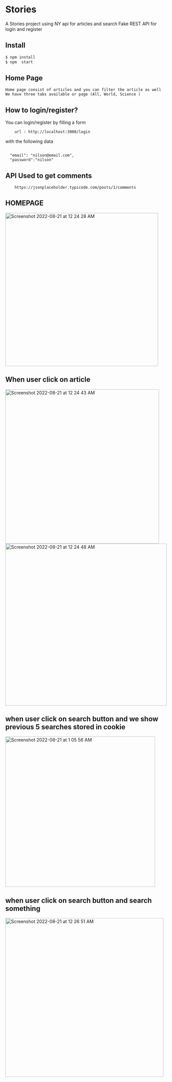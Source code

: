 # Stories


A Stories project using 
    NY api for articles and search
    Fake REST API  for login and register





## Install

```bash
$ npm install
$ npm  start
```

## Home Page
    Home page consist of articles and you can filter the article as well
    We have three tabs available or page (All, World, Science )

## How to login/register?

You can login/register by filling a form 

```
    url : http://localhost:3000/login

```
with the following data 

```

  "email": "nilson@email.com",
  "password":"nilson"

```

## API Used to get comments 
```
    https://jsonplaceholder.typicode.com/posts/1/comments
```

## HOMEPAGE
<img width="477" alt="Screenshot 2022-08-21 at 12 24 28 AM" src="https://user-images.githubusercontent.com/62178420/185762234-7aec9f7f-1e09-412a-8108-8723abc69efc.png">

## When user click on article
<img width="480" alt="Screenshot 2022-08-21 at 12 24 43 AM" src="https://user-images.githubusercontent.com/62178420/185762232-444197b0-c2ec-4dbe-bb38-af2ea3271e24.png">
<img width="504" alt="Screenshot 2022-08-21 at 12 24 48 AM" src="https://user-images.githubusercontent.com/62178420/185762224-7b4a3f75-37e4-4e8e-97de-028d8bb558cc.png">

## when user click on search button and we show previous 5 searches stored in cookie
<img width="468" alt="Screenshot 2022-08-21 at 1 05 56 AM" src="https://user-images.githubusercontent.com/62178420/185763535-90536bed-527e-4fda-9d16-da22379fd0ab.png">


## when user click on search button and search something

<img width="494" alt="Screenshot 2022-08-21 at 12 26 51 AM" src="https://user-images.githubusercontent.com/62178420/185762343-e0929cff-6e1a-4ac3-b3f4-b9a5707e1952.png">




